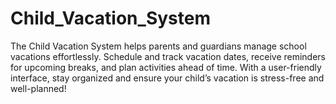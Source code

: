 # Child_Vacation_System
The Child Vacation System helps parents and guardians manage school vacations effortlessly. Schedule and track vacation dates, receive reminders for upcoming breaks, and plan activities ahead of time. With a user-friendly interface, stay organized and ensure your child’s vacation is stress-free and well-planned!
